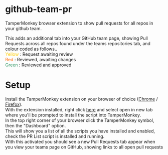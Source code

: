 # github-team-pr
TamperMonkey browser extension to show pull requests for all repos in your github team.

This adds an additional tab into your GitHub team page, showing Pull Requests across all repos found under the teams repositories tab, and colour coded as follows..\
<span style="color: rgb(255,204,0);">Yellow</span> : Request awaiting review\
<span style="color: rgb(255,102,0);">Red</span> : Reviewed, awaiting changes\
<span style="color: rgb(51,153,102);">Green</span> : Reviewed and approved

# Setup
Install the TamperMonkey extension on your browser of choice ([Chrome](https://chrome.google.com/webstore/detail/tampermonkey/dhdgffkkebhmkfjojejmpbldmpobfkfo?hl=en) / [Firefox](https://addons.mozilla.org/en-GB/firefox/addon/tampermonkey/)).\
With the extension installed, right click [here]([https://github.com/martin-armstrong/github-team-pr/raw/master/PR%20List.user.js) and select open in new tab where you'll be prompted to install the script into TamperMonkey.\
In the top right corner of your browser click the TamperMonkey symbol, then the "Dashboard" option.\
This will show you a list of all the scripts you have installed and enabled, check the PR List script is installed and running.\
With this activated you should see a new Pull Requests tab appear when you view your teams page on GitHub, showing links to all open pull requests
        
